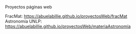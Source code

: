 Proyectos páginas web

FracMat: https://abuelabillie.github.io/proyectosWeb/fracMat  
Astronomía UNLP: https://abuelabillie.github.io/proyectosWeb/materiaAstronomía  
    
